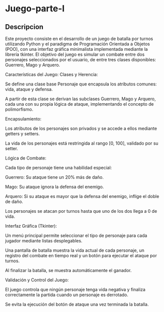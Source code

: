# Juego-parte-I
## Descripcion

Este proyecto consiste en el desarrollo de un juego de batalla por turnos utilizando Python y el paradigma de Programación Orientada a Objetos (POO), con una interfaz gráfica minimalista implementada mediante la librería tkinter. El objetivo del juego es simular un combate entre dos personajes seleccionados por el usuario, de entre tres clases disponibles: Guerrero, Mago y Arquero.

Características del Juego:
Clases y Herencia:

Se define una clase base Personaje que encapsula los atributos comunes: vida, ataque y defensa.

A partir de esta clase se derivan las subclases Guerrero, Mago y Arquero, cada una con su propia lógica de ataque, implementando el concepto de polimorfismo.

Encapsulamiento:

Los atributos de los personajes son privados y se accede a ellos mediante getters y setters.

La vida de los personajes está restringida al rango [0, 100], validado por su setter.

Lógica de Combate:

Cada tipo de personaje tiene una habilidad especial:

Guerrero: Su ataque tiene un 20% más de daño.

Mago: Su ataque ignora la defensa del enemigo.

Arquero: Si su ataque es mayor que la defensa del enemigo, inflige el doble de daño.

Los personajes se atacan por turnos hasta que uno de los dos llega a 0 de vida.

Interfaz Gráfica (Tkinter):

Un menú principal permite seleccionar el tipo de personaje para cada jugador mediante listas desplegables.

Una pantalla de batalla muestra la vida actual de cada personaje, un registro del combate en tiempo real y un botón para ejecutar el ataque por turnos.

Al finalizar la batalla, se muestra automáticamente el ganador.

Validación y Control del Juego:

El juego controla que ningún personaje tenga vida negativa y finaliza correctamente la partida cuando un personaje es derrotado.

Se evita la ejecución del botón de ataque una vez terminada la batalla.
